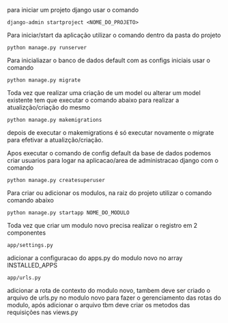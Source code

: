 para iniciar um projeto django usar o comando

```django-admin startproject <NOME_DO_PROJETO>```


Para iniciar/start da aplicação utilizar o comando dentro da pasta do projeto

```python manage.py runserver```


Para inicialiazar o banco de dados default com as configs iniciais usar o comando

```python manage.py migrate```


Toda vez que realizar uma criação de um model ou alterar um model existente tem que executar o comando abaixo para realizar a atualizção/criação do mesmo

```python manage.py makemigrations```

depois de executar o makemigrations é só executar novamente o migrate para efetivar a atualizção/criação.


Apos executar o comando de config default da base de dados podemos criar usuarios para logar na aplicacao/area de administracao django com o comando

```python manage.py createsuperuser```


Para criar ou adicionar os modulos, na raiz do projeto utilizar o comando comando abaixo

```python manage.py startapp NOME_DO_MODULO```


Toda vez que criar um modulo novo precisa realizar o registro em 2 componentes

```app/settings.py```

adicionar a configuracao do apps.py do modulo novo no array INSTALLED_APPS

```app/urls.py```

adicionar a rota de contexto do modulo novo, tambem deve ser criado o arquivo de urls.py no modulo novo para fazer o gerenciamento das rotas do modulo, após adicionar o arquivo tbm deve criar os metodos das requisições nas views.py 
